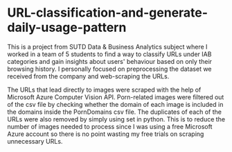 # URL-classification-and-generate-daily-usage-pattern
This is a project from SUTD Data & Business Analytics subject where I worked in a team of 5 students to find a way to classify URLs under IAB categories and gain insights about users' behaviour based on only their browsing history. I personally focused on preprocessing the dataset we received from the company and web-scraping the URLs.

The URLs that lead directly to images were scraped with the help of Microsoft Azure Computer Vision API. Porn-related images were filtered out of the csv file by checking whether the domain of each image is included in the domains inside the PornDomains csv file. The duplicates of each of the URLs were also removed by simply using set in python. This is to reduce the number of images needed to process since I was using a free Microsoft Azure account so there is no point wasting my free trials on scraping unnecessary URLs.
